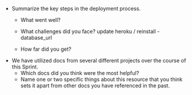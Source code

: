 - Summarize the key steps in the deployment process. 
  - What went well?
  - What challenges did you face? 
    update heroku / reinstall 
    -database_url
    
  - How far did you get?
- We have utilized docs from several different projects over the course of this Sprint.
  - Which docs did you think were the most helpful? 
  - Name one or two specific things about this resource that you think sets it apart from other docs you have referenced in the past. 

